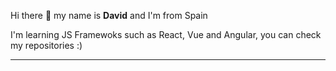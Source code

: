 <p>Hi there 👋 my name is <b>David</b> and I'm from Spain</p>

I'm learning JS Framewoks such as React, Vue and Angular, you can check my repositories :) <br/>

<hr/>

<!-- ### > > > TECNOLOGIES < < <

<hr/>

<h1>Front-End</h1>

<ul>
  <li>HTML 5</li>
  <li>CSS 3</li>
  <li>Sass</li>
  <li>Bootstrap</li>
</ul>

<h1>Back-End</h1>

<ul>
  <li>JavaScript</li>
  <li>React.js</li>
  <li>Node.js</li>
  <li>Express</li>
  <li>MySQL</li>
  <li>PHP</li>
  <li>MySQL</li>
  <li>MongoDB</li>
</ul>

<!--
**Davidrami12/Davidrami12** is a ✨ _special_ ✨ repository because its `README.md` (this file) appears on your GitHub profile.

Here are some ideas to get you started:

- 🔭 I’m currently working on ...
- 🌱 I’m currently learning ...
- 👯 I’m looking to collaborate on ...
- 🤔 I’m looking for help with ...
- 💬 Ask me about ...
- 📫 How to reach me: ...
- 😄 Pronouns: ...
- ⚡ Fun fact: ...
-->
